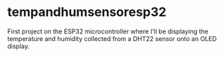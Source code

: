 # tempandhumsensoresp32
First project on the ESP32 microcontroller where I'll be displaying the temperature and humidity collected from a DHT22 sensor onto an OLED display. 
